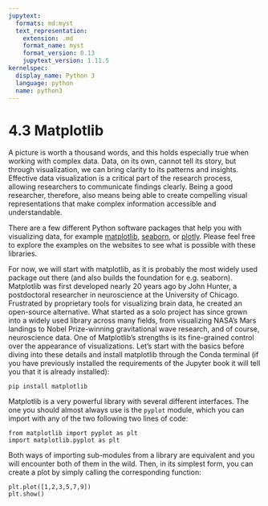 ```yaml
---
jupytext:
  formats: md:myst
  text_representation:
    extension: .md
    format_name: myst
    format_version: 0.13
    jupytext_version: 1.11.5
kernelspec:
  display_name: Python 3
  language: python
  name: python3
---
```


# 4.3 Matplotlib

A picture is worth a thousand words, and this holds especially true when working with complex data. Data, on its own, cannot tell its story, but through visualization, we can bring clarity to its patterns and insights. Effective data visualization is a critical part of the research process, allowing researchers to communicate findings clearly. Being a good researcher, therefore, also means being able to create compelling visual representations that make complex information accessible and understandable.

There are a few different Python software packages that help you with visualizing data, for example [matplotlib](https://matplotlib.org/), [seaborn](https://seaborn.pydata.org/), or [plotly](https://plotly.com/python/). Please feel free to explore the examples on the websites to see what is possible with these libraries.

For now, we will start with matplotlib, as it is probably the most widely used package out there (and also builds the foundation for e.g. seaborn). Matplotlib was first developed nearly 20 years ago by John Hunter, a postdoctoral researcher in neuroscience at the University of Chicago. Frustrated by proprietary tools for visualizing brain data, he created an open-source alternative. What started as a solo project has since grown into a widely used library across many fields, from visualizing NASA’s Mars landings to Nobel Prize-winning gravitational wave research, and of course, neuroscience data. One of Matplotlib’s strengths is its fine-grained control over the appearance of visualizations. Let’s start with the basics before diving into these details and install matplotlib through the Conda terminal (if you have previously installed the requirements of the Jupyter book it will tell you that it is already installed):

```
pip install matplotlib
```

Matplotlib is a very powerful library with several different interfaces. The one you should almost always use is the `pyplot` module, which you can import with any of the two following two lines of code:

```{code-cell}
from matplotlib import pyplot as plt
import matplotlib.pyplot as plt
```

Both ways of importing sub-modules from a library are equivalent and you will encounter both of them in the wild. Then, in its simplest form, you can create a plot by simply calling the corresponding function:


```{code-cell}
plt.plot([1,2,3,5,7,9])
plt.show()
```
